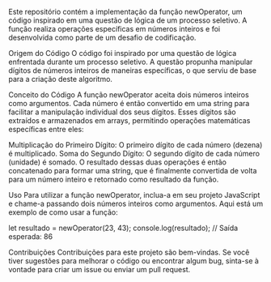 Este repositório contém a implementação da função newOperator, um código inspirado em uma questão de lógica de um processo seletivo. A função realiza operações específicas em números inteiros e foi desenvolvida como parte de um desafio de codificação.

Origem do Código
O código foi inspirado por uma questão de lógica enfrentada durante um processo seletivo. A questão propunha manipular dígitos de números inteiros de maneiras específicas, o que serviu de base para a criação deste algoritmo.

Conceito do Código
A função newOperator aceita dois números inteiros como argumentos. Cada número é então convertido em uma string para facilitar a manipulação individual dos seus dígitos. Esses dígitos são extraídos e armazenados em arrays, permitindo operações matemáticas específicas entre eles:

Multiplicação do Primeiro Dígito: O primeiro dígito de cada número (dezena) é multiplicado.
Soma do Segundo Dígito: O segundo dígito de cada número (unidade) é somado.
O resultado dessas duas operações é então concatenado para formar uma string, que é finalmente convertida de volta para um número inteiro e retornado como resultado da função.

Uso
Para utilizar a função newOperator, inclua-a em seu projeto JavaScript e chame-a passando dois números inteiros como argumentos. Aqui está um exemplo de como usar a função:

let resultado = newOperator(23, 43);
console.log(resultado);  // Saída esperada: 86

Contribuições
Contribuições para este projeto são bem-vindas. Se você tiver sugestões para melhorar o código ou encontrar algum bug, sinta-se à vontade para criar um issue ou enviar um pull request.
